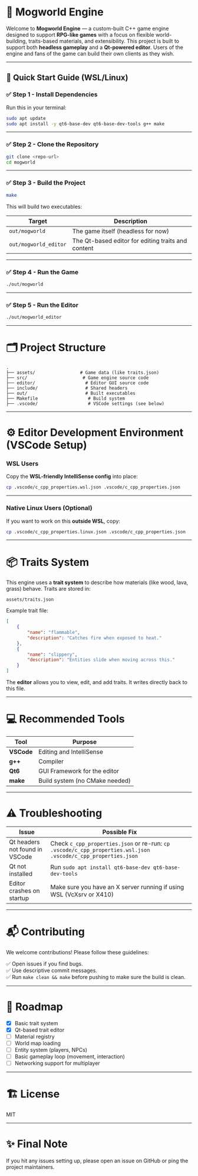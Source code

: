# 📖 **Mogworld Engine**

Welcome to **Mogworld Engine** — a custom-built C++ game engine designed to support **RPG-like games** with a focus on flexible world-building, traits-based materials, and extensibility. This project is built to support both **headless gameplay** and a **Qt-powered editor**. Users of the engine and fans of the game can build their own clients as they wish.

---

## 🚀 Quick Start Guide (WSL/Linux)

### ✅ Step 1 - Install Dependencies
Run this in your terminal:
```bash
sudo apt update
sudo apt install -y qt6-base-dev qt6-base-dev-tools g++ make
```

---

### ✅ Step 2 - Clone the Repository
```bash
git clone <repo-url>
cd mogworld
```

---

### ✅ Step 3 - Build the Project
```bash
make
```

This will build two executables:

| Target | Description |
|---|---|
| `out/mogworld` | The game itself (headless for now) |
| `out/mogworld_editor` | The Qt-based editor for editing traits and content |

---

### ✅ Step 4 - Run the Game
```bash
./out/mogworld
```

---

### ✅ Step 5 - Run the Editor
```bash
./out/mogworld_editor
```

---

# 🗂️ Project Structure

```
.
├── assets/                 # Game data (like traits.json)
├── src/                     # Game engine source code
├── editor/                   # Editor GUI source code
├── include/                  # Shared headers
├── out/                      # Built executables
├── Makefile                   # Build system
├── .vscode/                   # VSCode settings (see below)
```

---

# ⚙️ Editor Development Environment (VSCode Setup)

### WSL Users
Copy the **WSL-friendly IntelliSense config** into place:
```bash
cp .vscode/c_cpp_properties.wsl.json .vscode/c_cpp_properties.json
```

---

### Native Linux Users (Optional)
If you want to work on this **outside WSL**, copy:
```bash
cp .vscode/c_cpp_properties.linux.json .vscode/c_cpp_properties.json
```

---

# 📦 Traits System
This engine uses a **trait system** to describe how materials (like wood, lava, grass) behave. Traits are stored in:
```
assets/traits.json
```

Example trait file:
```json
[
    {
        "name": "flammable",
        "description": "Catches fire when exposed to heat."
    },
    {
        "name": "slippery",
        "description": "Entities slide when moving across this."
    }
]
```

The **editor** allows you to view, edit, and add traits. It writes directly back to this file.

---

# 💻 Recommended Tools
| Tool | Purpose |
|---|---|
| **VSCode** | Editing and IntelliSense |
| **g++** | Compiler |
| **Qt6** | GUI Framework for the editor |
| **make** | Build system (no CMake needed) |

---

# ⚠️ Troubleshooting

| Issue | Possible Fix |
|---|---|
| Qt headers not found in VSCode | Check `c_cpp_properties.json` or re-run: `cp .vscode/c_cpp_properties.wsl.json .vscode/c_cpp_properties.json` |
| Qt not installed | Run `sudo apt install qt6-base-dev qt6-base-dev-tools` |
| Editor crashes on startup | Make sure you have an X server running if using WSL (VcXsrv or X410) |

---

# 📬 Contributing
We welcome contributions! Please follow these guidelines:

✅ Open issues if you find bugs.  
✅ Use descriptive commit messages.  
✅ Run `make clean && make` before pushing to make sure the build is clean.

---

# 📅 Roadmap
- [x] Basic trait system
- [x] Qt-based trait editor
- [ ] Material registry
- [ ] World map loading
- [ ] Entity system (players, NPCs)
- [ ] Basic gameplay loop (movement, interaction)
- [ ] Networking support for multiplayer

---

# 🏗️ License

MIT

---

# ✨ Final Note
If you hit any issues setting up, please open an issue on GitHub or ping the project maintainers.
